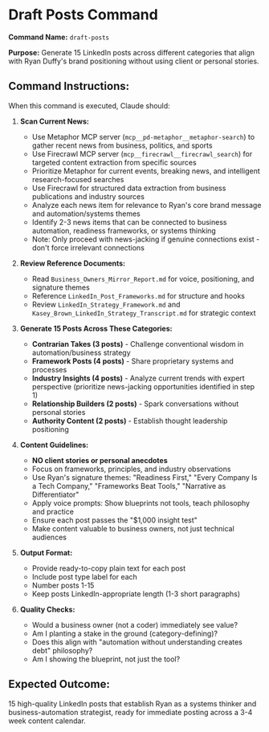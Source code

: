 # Draft Posts Command

**Command Name:** `draft-posts`

**Purpose:** Generate 15 LinkedIn posts across different categories that align with Ryan Duffy's brand positioning without using client or personal stories.

## Command Instructions:

When this command is executed, Claude should:

1. **Scan Current News:**
   - Use Metaphor MCP server (`mcp__pd-metaphor__metaphor-search`) to gather recent news from business, politics, and sports
   - Use Firecrawl MCP server (`mcp__firecrawl__firecrawl_search`) for targeted content extraction from specific sources
   - Prioritize Metaphor for current events, breaking news, and intelligent research-focused searches
   - Use Firecrawl for structured data extraction from business publications and industry sources
   - Analyze each news item for relevance to Ryan's core brand message and automation/systems themes
   - Identify 2-3 news items that can be connected to business automation, readiness frameworks, or systems thinking
   - Note: Only proceed with news-jacking if genuine connections exist - don't force irrelevant connections

2. **Review Reference Documents:**
   - Read `Business_Owners_Mirror_Report.md` for voice, positioning, and signature themes
   - Reference `LinkedIn_Post_Frameworks.md` for structure and hooks
   - Review `LinkedIn_Strategy_Framework.md` and `Kasey_Brown_LinkedIn_Strategy_Transcript.md` for strategic context

3. **Generate 15 Posts Across These Categories:**
   - **Contrarian Takes (3 posts)** - Challenge conventional wisdom in automation/business strategy
   - **Framework Posts (4 posts)** - Share proprietary systems and processes
   - **Industry Insights (4 posts)** - Analyze current trends with expert perspective (prioritize news-jacking opportunities identified in step 1)
   - **Relationship Builders (2 posts)** - Spark conversations without personal stories
   - **Authority Content (2 posts)** - Establish thought leadership positioning

4. **Content Guidelines:**
   - **NO client stories or personal anecdotes**
   - Focus on frameworks, principles, and industry observations
   - Use Ryan's signature themes: "Readiness First," "Every Company Is a Tech Company," "Frameworks Beat Tools," "Narrative as Differentiator"
   - Apply voice prompts: Show blueprints not tools, teach philosophy and practice
   - Ensure each post passes the "$1,000 insight test"
   - Make content valuable to business owners, not just technical audiences

5. **Output Format:**
   - Provide ready-to-copy plain text for each post
   - Include post type label for each
   - Number posts 1-15
   - Keep posts LinkedIn-appropriate length (1-3 short paragraphs)

6. **Quality Checks:**
   - Would a business owner (not a coder) immediately see value?
   - Am I planting a stake in the ground (category-defining)?
   - Does this align with "automation without understanding creates debt" philosophy?
   - Am I showing the blueprint, not just the tool?

## Expected Outcome:
15 high-quality LinkedIn posts that establish Ryan as a systems thinker and business-automation strategist, ready for immediate posting across a 3-4 week content calendar.